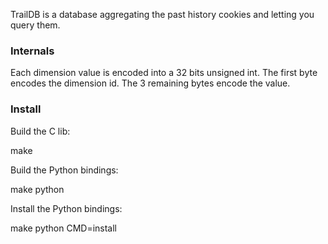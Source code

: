 TrailDB is a database aggregating the past history cookies and letting
you query them.

### Internals
Each dimension value is encoded into a 32 bits unsigned int.
The first byte encodes the dimension id. The 3 remaining bytes encode the
value.

### Install

Build the C lib:

  make

Build the Python bindings:

  make python

Install the Python bindings:

  make python CMD=install
